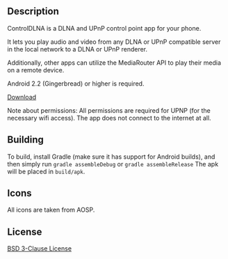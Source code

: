 ## Description

ControlDLNA is a DLNA and UPnP control point app for your phone.

It lets you play audio and video from any DLNA or UPnP compatible  server in the local network to a DLNA or UPnP renderer.

Additionally, other apps can utilize the MediaRouter API to play their media on a remote device.

Android 2.2 (Gingerbread) or higher is required.

[Download](http://f-droid.org/repository/browse/?fdid=com.github.nutomic.controldlna)

Note about permissions: All permissions are required for UPNP (for the necessary wifi access). The app does not connect to the internet at all.

## Building

To build, install Gradle (make sure it has support for Android builds), and then simply run `gradle assembleDebug` or `gradle assembleRelease` The apk will be placed in `build/apk`.

## Icons

All icons are taken from AOSP.

## License

[BSD 3-Clause License](LICENSE.md)

